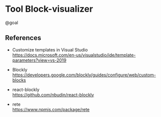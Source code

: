 # Tool Block-visualizer

@goal

## References

- Customize templates in Visual Studio  
  https://docs.microsoft.com/en-us/visualstudio/ide/template-parameters?view=vs-2019

- Blockly  
  https://developers.google.com/blockly/guides/configure/web/custom-blocks

- react-blockly  
  https://github.com/nbudin/react-blockly

- rete  
  https://www.npmjs.com/package/rete
